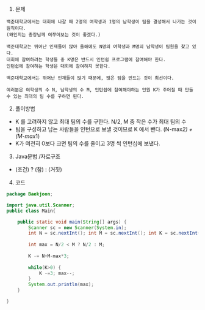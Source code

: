 1. 문제
```
백준대학교에서는 대회에 나갈 때 2명의 여학생과 1명의 남학생이 팀을 결성해서 나가는 것이 원칙이다.
(왜인지는 총장님께 여쭈어보는 것이 좋겠다.)

백준대학교는 뛰어난 인재들이 많아 올해에도 N명의 여학생과 M명의 남학생이 팀원을 찾고 있다.
대회에 참여하려는 학생들 중 K명은 반드시 인턴쉽 프로그램에 참여해야 한다. 
인턴쉽에 참여하는 학생은 대회에 참여하지 못한다.

백준대학교에서는 뛰어난 인재들이 많기 때문에, 많은 팀을 만드는 것이 최선이다.

여러분은 여학생의 수 N, 남학생의 수 M, 인턴쉽에 참여해야하는 인원 K가 주어질 때 만들 수 있는 최대의 팀 수를 구하면 된다.
```
2. 풀이방법
* K 를 고려하지 않고 최대 팀의 수를 구한다. N/2, M 중 작은 수가 최대 팀의 수 
* 팀을 구성하고 남는 사람들을 인턴으로 보낼 것이므로 K 에서 뺀다. (N-max*2) + (M-max*1)
* K가 여전히 0보다 크면 팀의 수를 줄이고 3명 씩 인턴십에 보낸다. 

3. Java문법 /자료구조
* (조건) ? (참) : (거짓)
4. 코드
```java
package Baekjoon;

import java.util.Scanner;
public class Main{

	public static void main(String[] args) {
		Scanner sc = new Scanner(System.in);
		int N = sc.nextInt(); int M = sc.nextInt(); int K = sc.nextInt();
		
		int max = N/2 < M ? N/2 : M;
		
		K -= N+M-max*3;
		
		while(K>0) {
			K -=3; max--;
		}
		System.out.println(max);
	}

}

```
